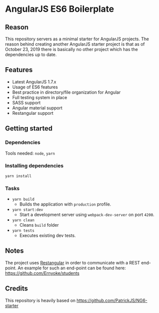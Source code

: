 # AngularJS ES6 Boilerplate

## Reason

This repository servers as a minimal starter for AngularJS projects. The reason behind
creating another AngularJS starter project is that as of October 23, 2019 there is
basically no other project which has the dependencies up to date.

## Features

* Latest AngularJS 1.7.x
* Usage of ES6 features
* Best practice in directory/file organization for Angular
* Full testing system in place
* SASS support
* Angular material support
* Restangular support

## Getting started

### Dependencies

Tools needed: `node`, `yarn`

### Installing dependencies

```yarn install```

### Tasks

* `yarn build` 
    * Builds the application with `production` profile.
* `yarn start:dev`
    * Start a development server using `webpack-dev-server` on port `4200`.
* `yarn clean`
    * Cleans `build` folder
* `yarn tests`
    * Executes existing dev tests.
    
## Notes

The project uses [Restangular](https://github.com/mgonto/restangular) in order to
communicate with a REST end-point. An example for such an end-point can be
found here: https://github.com/Ernyoke/students

## Credits

This repository is heavily based on https://github.com/PatrickJS/NG6-starter


